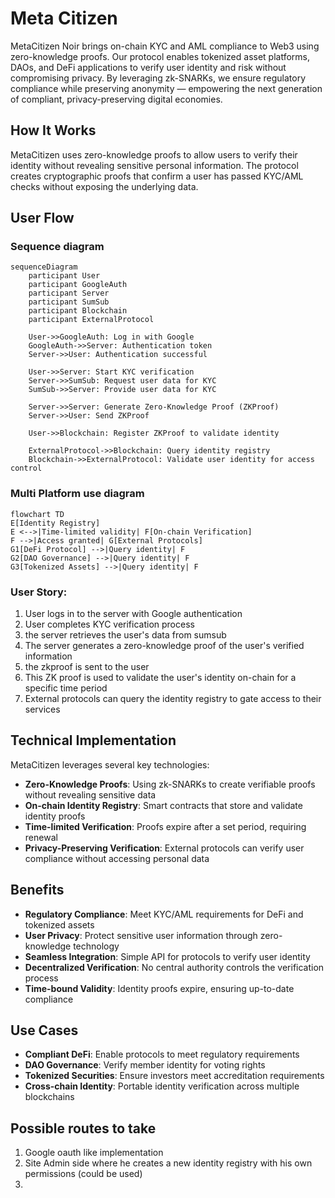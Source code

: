 # Meta Citizen

MetaCitizen Noir brings on-chain KYC and AML compliance to Web3 using zero-knowledge proofs. Our protocol enables tokenized asset platforms, DAOs, and DeFi applications to verify user identity and risk without compromising privacy. By leveraging zk-SNARKs, we ensure regulatory compliance while preserving anonymity — empowering the next generation of compliant, privacy-preserving digital economies.

## How It Works

MetaCitizen uses zero-knowledge proofs to allow users to verify their identity without revealing sensitive personal information. The protocol creates cryptographic proofs that confirm a user has passed KYC/AML checks without exposing the underlying data.

## User Flow

### Sequence diagram
```mermaid
sequenceDiagram
    participant User
    participant GoogleAuth
    participant Server
    participant SumSub
    participant Blockchain
    participant ExternalProtocol
    
    User->>GoogleAuth: Log in with Google
    GoogleAuth->>Server: Authentication token
    Server->>User: Authentication successful
    
    User->>Server: Start KYC verification
    Server->>SumSub: Request user data for KYC
    SumSub->>Server: Provide user data for KYC
    
    Server->>Server: Generate Zero-Knowledge Proof (ZKProof)
    Server->>User: Send ZKProof
    
    User->>Blockchain: Register ZKProof to validate identity
    
    ExternalProtocol->>Blockchain: Query identity registry
    Blockchain->>ExternalProtocol: Validate user identity for access control
```

### Multi Platform use diagram
```mermaid
flowchart TD
E[Identity Registry]
E <-->|Time-limited validity| F[On-chain Verification]
F -->|Access granted| G[External Protocols]
G1[DeFi Protocol] -->|Query identity| F
G2[DAO Governance] -->|Query identity| F
G3[Tokenized Assets] -->|Query identity| F
```


### User Story:
1. User logs in to the server with Google authentication
2. User completes KYC verification process
3. the server retrieves the user's data from sumsub
4. The server generates a zero-knowledge proof of the user's verified information
5. the zkproof is sent to the user
6. This ZK proof is used to validate the user's identity on-chain for a specific time period
7. External protocols can query the identity registry to gate access to their services

## Technical Implementation

MetaCitizen leverages several key technologies:

- **Zero-Knowledge Proofs**: Using zk-SNARKs to create verifiable proofs without revealing sensitive data
- **On-chain Identity Registry**: Smart contracts that store and validate identity proofs
- **Time-limited Verification**: Proofs expire after a set period, requiring renewal
- **Privacy-Preserving Verification**: External protocols can verify user compliance without accessing personal data

## Benefits

- **Regulatory Compliance**: Meet KYC/AML requirements for DeFi and tokenized assets
- **User Privacy**: Protect sensitive user information through zero-knowledge technology
- **Seamless Integration**: Simple API for protocols to verify user identity
- **Decentralized Verification**: No central authority controls the verification process
- **Time-bound Validity**: Identity proofs expire, ensuring up-to-date compliance

## Use Cases

- **Compliant DeFi**: Enable protocols to meet regulatory requirements
- **DAO Governance**: Verify member identity for voting rights
- **Tokenized Securities**: Ensure investors meet accreditation requirements
- **Cross-chain Identity**: Portable identity verification across multiple blockchains

## Possible routes to take

1. Google oauth like implementation
2. Site Admin side where he creates a new identity registry with his own permissions (could be used)
3. 
